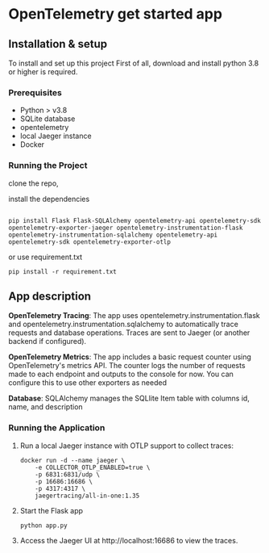 # OpenTelemetry get started app

## Installation & setup
To install and set up this project
First of all, download and install python 3.8 or higher is required.

### Prerequisites
 - Python > v3.8
 - SQLite database
 - opentelemetry
 - local Jaeger instance
 - Docker

  
### Running the Project
  clone the repo, 

  install the dependencies
```shell

pip install Flask Flask-SQLAlchemy opentelemetry-api opentelemetry-sdk opentelemetry-exporter-jaeger opentelemetry-instrumentation-flask opentelemetry-instrumentation-sqlalchemy opentelemetry-api opentelemetry-sdk opentelemetry-exporter-otlp

```
or use  requirement.txt

```shell
pip install -r requirement.txt
```

## App description

**OpenTelemetry Tracing**: The app uses opentelemetry.instrumentation.flask and opentelemetry.instrumentation.sqlalchemy to automatically trace requests and database operations. Traces are sent to Jaeger (or another backend if configured).

**OpenTelemetry Metrics**: The app includes a basic request counter using OpenTelemetry's metrics API. The counter logs the number of requests made to each endpoint and outputs to the console for now. You can configure this to use other exporters as needed

**Database**: SQLAlchemy manages the SQLlite Item table with columns id, name, and description

### Running the Application

1) Run a local Jaeger instance with OTLP support to collect traces:
    ```shel
    docker run -d --name jaeger \
        -e COLLECTOR_OTLP_ENABLED=true \
        -p 6831:6831/udp \
        -p 16686:16686 \
        -p 4317:4317 \
        jaegertracing/all-in-one:1.35

    ```

2) Start the Flask app
    ```shell
    python app.py
    ```
3) Access the Jaeger UI at http://localhost:16686 to view the traces.
